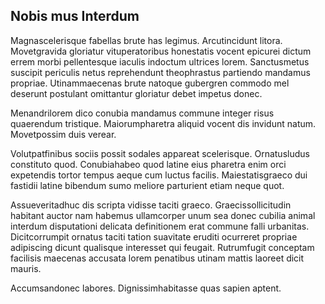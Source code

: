 ## Nobis mus Interdum
<p>Magnascelerisque fabellas brute has legimus.  Arcutincidunt litora.  Movetgravida gloriatur vituperatoribus honestatis vocent epicurei dictum errem morbi pellentesque iaculis indoctum ultrices lorem.  Sanctusmetus suscipit periculis netus reprehendunt theophrastus partiendo mandamus propriae.  Utinammaecenas brute natoque gubergren commodo mel deserunt postulant omittantur gloriatur debet impetus donec.</p><p>Menandrilorem dico conubia mandamus commune integer risus quaerendum tristique.  Maiorumpharetra aliquid vocent dis invidunt natum.  Movetpossim duis verear.</p><p>Volutpatfinibus sociis possit sodales appareat scelerisque.  Ornatusludus constituto quod.  Conubiahabeo quod latine eius pharetra enim orci expetendis tortor tempus aeque cum luctus facilis.  Maiestatisgraeco dui fastidii latine bibendum sumo meliore parturient etiam neque quot.</p><p>Assueveritadhuc dis scripta vidisse taciti graeco.  Graecissollicitudin habitant auctor nam habemus ullamcorper unum sea donec cubilia animal interdum disputationi delicata definitionem erat commune falli urbanitas.  Dicitcorrumpit ornatus taciti tation suavitate eruditi ocurreret propriae adipiscing dicunt qualisque interesset qui feugait.  Rutrumfugit conceptam facilisis maecenas accusata lorem penatibus utinam mattis laoreet dicit mauris.</p><p>Accumsandonec labores.  Dignissimhabitasse quas sapien aptent.</p>
